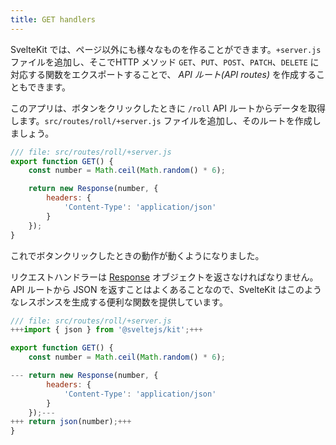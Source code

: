 ```yaml
---
title: GET handlers
---
```


SvelteKit では、ページ以外にも様々なものを作ることができます。`+server.js` ファイルを追加し、そこでHTTP メソッド `GET`、`PUT`、`POST`、`PATCH`、`DELETE` に対応する関数をエクスポートすることで、 _API ルート(API routes)_ を作成することもできます。

このアプリは、ボタンをクリックしたときに `/roll` API ルートからデータを取得します。`src/routes/roll/+server.js` ファイルを追加し、そのルートを作成しましょう。

```js
/// file: src/routes/roll/+server.js
export function GET() {
	const number = Math.ceil(Math.random() * 6);

	return new Response(number, {
		headers: {
			'Content-Type': 'application/json'
		}
	});
}
```

これでボタンクリックしたときの動作が動くようになりました。

リクエストハンドラーは [Response](https://developer.mozilla.org/ja/docs/Web/API/Response/Response) オブジェクトを返さなければなりません。API ルートから JSON を返すことはよくあることなので、SvelteKit はこのようなレスポンスを生成する便利な関数を提供しています。

```js
/// file: src/routes/roll/+server.js
+++import { json } from '@sveltejs/kit';+++

export function GET() {
	const number = Math.ceil(Math.random() * 6);

---	return new Response(number, {
		headers: {
			'Content-Type': 'application/json'
		}
	});---
+++	return json(number);+++
}
```
